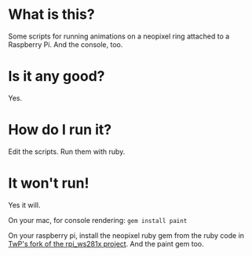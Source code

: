 # What is this?

Some scripts for running animations on a neopixel ring attached to a Raspberry Pi. And the console, too.

# Is it any good?

Yes.

# How do I run it?

Edit the scripts. Run them with ruby.

# It won't run!

Yes it will.

On your mac, for console rendering: `gem install paint`

On your raspberry pi, install the neopixel ruby gem from the ruby code in [TwP's fork of the rpi_ws281x project](https://github.com/TwP/rpi_ws281x). And the paint gem too.
